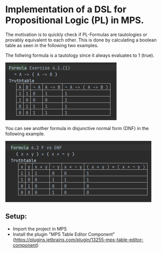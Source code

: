 # Implementation of a DSL for Propositional Logic (PL) in MPS.
The motivation is to quickly check if PL-Formulas are tautologies or provably equivalent to each other.
This is done by calculating a boolean table as seen in the following two examples.

The follwing formula is a tautology since it always evaluates to 1 (true).

![PL in MPS sample1](https://raw.githubusercontent.com/timKraeuter/PCS955-DAT355/main/MPS%20-%20Projects/PropositionalLogic/pl_sample_1.png "Example 1")

You can see another formula in disjunctive normal form (DNF) in the following example.

![PL in MPS sample1](https://raw.githubusercontent.com/timKraeuter/PCS955-DAT355/main/MPS%20-%20Projects/PropositionalLogic/pl_sample_2.png "Example 2")

## Setup:
- Import the project in MPS
- Install the plugin "MPS Table Editor Component" (https://plugins.jetbrains.com/plugin/13255-mps-table-editor-component)
